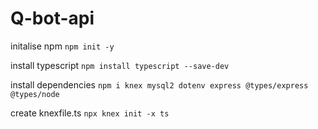 # Q-bot-api

initalise npm `npm init -y`

install typescript `npm install typescript --save-dev`

install dependencies `npm i knex mysql2 dotenv express @types/express @types/node`

create knexfile.ts `npx knex init -x ts`
